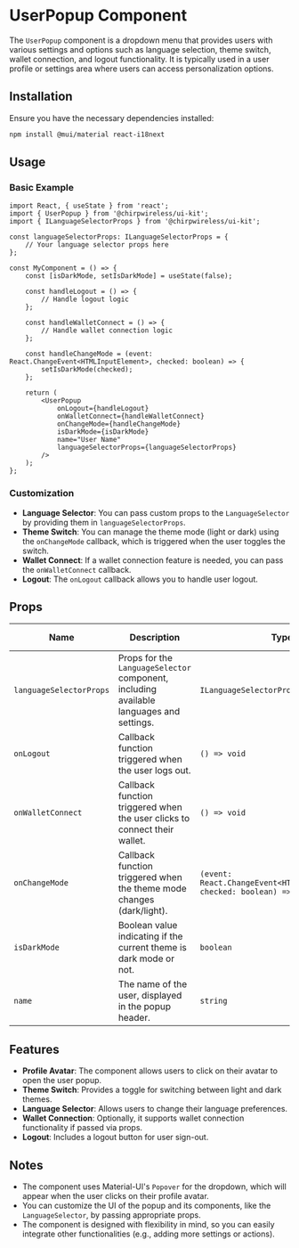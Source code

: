 # UserPopup Component

The `UserPopup` component is a dropdown menu that provides users with various settings and options such as language selection, theme switch, wallet connection, and logout functionality. It is typically used in a user profile or settings area where users can access personalization options.

## Installation

Ensure you have the necessary dependencies installed:

```bash
npm install @mui/material react-i18next
```

## Usage

### Basic Example

```tsx
import React, { useState } from 'react';
import { UserPopup } from '@chirpwireless/ui-kit';
import { ILanguageSelectorProps } from '@chirpwireless/ui-kit';

const languageSelectorProps: ILanguageSelectorProps = {
    // Your language selector props here
};

const MyComponent = () => {
    const [isDarkMode, setIsDarkMode] = useState(false);

    const handleLogout = () => {
        // Handle logout logic
    };

    const handleWalletConnect = () => {
        // Handle wallet connection logic
    };

    const handleChangeMode = (event: React.ChangeEvent<HTMLInputElement>, checked: boolean) => {
        setIsDarkMode(checked);
    };

    return (
        <UserPopup
            onLogout={handleLogout}
            onWalletConnect={handleWalletConnect}
            onChangeMode={handleChangeMode}
            isDarkMode={isDarkMode}
            name="User Name"
            languageSelectorProps={languageSelectorProps}
        />
    );
};
```

### Customization

- **Language Selector**: You can pass custom props to the `LanguageSelector` by providing them in `languageSelectorProps`.
- **Theme Switch**: You can manage the theme mode (light or dark) using the `onChangeMode` callback, which is triggered when the user toggles the switch.
- **Wallet Connect**: If a wallet connection feature is needed, you can pass the `onWalletConnect` callback.
- **Logout**: The `onLogout` callback allows you to handle user logout.

## Props

| Name                    | Description                                                                             | Type                                                                     | Default Value |
| ----------------------- | --------------------------------------------------------------------------------------- | ------------------------------------------------------------------------ | ------------- |
| `languageSelectorProps` | Props for the `LanguageSelector` component, including available languages and settings. | `ILanguageSelectorProps`                                                 | `undefined`   |
| `onLogout`              | Callback function triggered when the user logs out.                                     | `() => void`                                                             | `undefined`   |
| `onWalletConnect`       | Callback function triggered when the user clicks to connect their wallet.               | `() => void`                                                             | `undefined`   |
| `onChangeMode`          | Callback function triggered when the theme mode changes (dark/light).                   | `(event: React.ChangeEvent<HTMLInputElement>, checked: boolean) => void` | `undefined`   |
| `isDarkMode`            | Boolean value indicating if the current theme is dark mode or not.                      | `boolean`                                                                | `false`       |
| `name`                  | The name of the user, displayed in the popup header.                                    | `string`                                                                 | `undefined`   |

## Features

- **Profile Avatar**: The component allows users to click on their avatar to open the user popup.
- **Theme Switch**: Provides a toggle for switching between light and dark themes.
- **Language Selector**: Allows users to change their language preferences.
- **Wallet Connection**: Optionally, it supports wallet connection functionality if passed via props.
- **Logout**: Includes a logout button for user sign-out.

## Notes

- The component uses Material-UI's `Popover` for the dropdown, which will appear when the user clicks on their profile avatar.
- You can customize the UI of the popup and its components, like the `LanguageSelector`, by passing appropriate props.
- The component is designed with flexibility in mind, so you can easily integrate other functionalities (e.g., adding more settings or actions).
